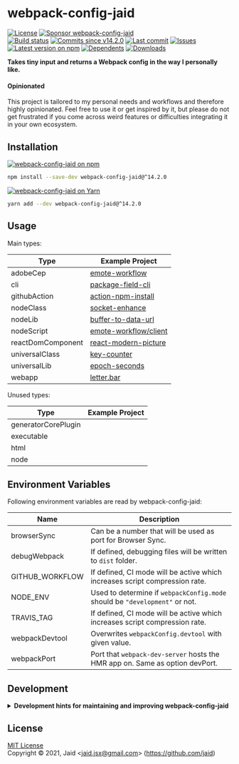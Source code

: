 # webpack-config-jaid


<a href="https://raw.githubusercontent.com/jaid/webpack-config-jaid/master/license.txt"><img src="https://img.shields.io/github/license/jaid/webpack-config-jaid?style=flat-square" alt="License"/></a> <a href="https://github.com/sponsors/jaid"><img src="https://img.shields.io/badge/<3-Sponsor-FF45F1?style=flat-square" alt="Sponsor webpack-config-jaid"/></a>  
<a href="https://actions-badge.atrox.dev/jaid/webpack-config-jaid/goto"><img src="https://img.shields.io/endpoint.svg?style=flat-square&url=https%3A%2F%2Factions-badge.atrox.dev%2Fjaid%2Fwebpack-config-jaid%2Fbadge" alt="Build status"/></a> <a href="https://github.com/jaid/webpack-config-jaid/commits"><img src="https://img.shields.io/github/commits-since/jaid/webpack-config-jaid/v14.2.0?style=flat-square&logo=github" alt="Commits since v14.2.0"/></a> <a href="https://github.com/jaid/webpack-config-jaid/commits"><img src="https://img.shields.io/github/last-commit/jaid/webpack-config-jaid?style=flat-square&logo=github" alt="Last commit"/></a> <a href="https://github.com/jaid/webpack-config-jaid/issues"><img src="https://img.shields.io/github/issues/jaid/webpack-config-jaid?style=flat-square&logo=github" alt="Issues"/></a>  
<a href="https://npmjs.com/package/webpack-config-jaid"><img src="https://img.shields.io/npm/v/webpack-config-jaid?style=flat-square&logo=npm&label=latest%20version" alt="Latest version on npm"/></a> <a href="https://github.com/jaid/webpack-config-jaid/network/dependents"><img src="https://img.shields.io/librariesio/dependents/npm/webpack-config-jaid?style=flat-square&logo=npm" alt="Dependents"/></a> <a href="https://npmjs.com/package/webpack-config-jaid"><img src="https://img.shields.io/npm/dm/webpack-config-jaid?style=flat-square&logo=npm" alt="Downloads"/></a>

**Takes tiny input and returns a Webpack config in the way I personally like.**

#### Opinionated

This project is tailored to my personal needs and workflows and therefore highly opinionated. Feel free to use it or get inspired by it, but please do not get frustrated if you come across weird features or difficulties integrating it in your own ecosystem.




## Installation

<a href="https://npmjs.com/package/webpack-config-jaid"><img src="https://img.shields.io/badge/npm-webpack--config--jaid-C23039?style=flat-square&logo=npm" alt="webpack-config-jaid on npm"/></a>

```bash
npm install --save-dev webpack-config-jaid@^14.2.0
```

<a href="https://yarnpkg.com/package/webpack-config-jaid"><img src="https://img.shields.io/badge/Yarn-webpack--config--jaid-2F8CB7?style=flat-square&logo=yarn&logoColor=white" alt="webpack-config-jaid on Yarn"/></a>

```bash
yarn add --dev webpack-config-jaid@^14.2.0
```






## Usage

Main types:

Type|Example Project
---|---
adobeCep|[emote-workflow](https://github.com/Jaid/emote-workflow)
cli|[package-field-cli](https://github.com/Jaid/package-field-cli)
githubAction|[action-npm-install](https://github.com/Jaid/action-npm-install)
nodeClass|[socket-enhance](https://github.com/Jaid/socket-enhance)
nodeLib|[buffer-to-data-url](https://github.com/Jaid/buffer-to-data-url)
nodeScript|[emote-workflow/client](https://github.com/Jaid/emote-workflow/tree/master/client)
reactDomComponent|[react-modern-picture](https://github.com/jaid/react-modern-picture)
universalClass|[key-counter](https://github.com/Jaid/key-counter)
universalLib|[epoch-seconds](https://github.com/Jaid/epoch-seconds)
webapp|[letter.bar](https://github.com/Jaid/letter.bar)

Unused types:

Type|Example Project
---|---
generatorCorePlugin|
executable|
html|
node|







## Environment Variables

Following environment variables are read by webpack-config-jaid:

Name|Description
---|---
browserSync|Can be a number that will be used as port for Browser Sync.
debugWebpack|If defined, debugging files will be written to `dist` folder.
GITHUB_WORKFLOW|If defined, CI mode will be active which increases script compression rate.
NODE_ENV|Used to determine if `webpackConfig.mode` should be `"development"` or not.
TRAVIS_TAG|If defined, CI mode will be active which increases script compression rate.
webpackDevtool|Overwrites `webpackConfig.devtool` with given value.
webpackPort|Port that `webpack-dev-server` hosts the HMR app on. Same as option devPort.









## Development

<details>
<summary><b>Development hints for maintaining and improving webpack-config-jaid</b></summary>



Setting up:
```bash
git clone git@github.com:jaid/webpack-config-jaid.git
cd webpack-config-jaid
npm install
```
Testing:
```bash
npm run test:dev
```
Testing in production environment:
```bash
npm run test
```

</details>

## License
[MIT License](https://raw.githubusercontent.com/jaid/webpack-config-jaid/master/license.txt)  
Copyright © 2021, Jaid \<jaid.jsx@gmail.com> (https://github.com/jaid)

<!---
Readme generated with tldw v7.1.0
https://github.com/Jaid/tldw
-->